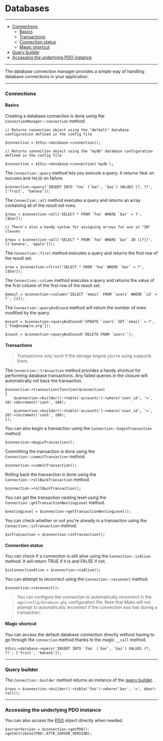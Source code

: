 # Databases

--------------------------------------------------------

* [Connections](#connections)
	- [Basics](#connections:basics)
	- [Transactions](#transactions)
	- [Connection status](#connection_status)
	- [Magic shortcut](#connections:magic_shortcut)
* [Query builder](#query_builder)
* [Accessing the underlying PDO instance](#accessing_the_underlying_pdo_instance)

--------------------------------------------------------

The database connection manager provides a simple way of handling database connections in your application.

--------------------------------------------------------

<a id="connections"></a>

### Connections

<a id="connections:basics"></a>

#### Basics

Creating a database connection is done using the ```ConnectionManager::connection``` method.

	// Returns connection object using the "default" database configuration defined in the config file

	$connection = $this->database->connection();

	// Returns connection object using the "mydb" database configuration defined in the config file

	$connection = $this->database->connection('mydb');

The ```Connection::query``` method lets you execute a query. It returns ```TRUE``` on success and ```FALSE``` on failure.

	$connection->query('INSERT INTO `foo` (`bar`, `baz`) VALUES (?, ?)', ['fruit', 'banana']);

The ```Connection::all``` method executes a query and returns an array containing all of the result set rows.

	$rows = $connection->all('SELECT * FROM `foo` WHERE `bar` = ?', [$bar]);

	// There's also a handy syntax for assigning arrays for use in "IN" clauses

	$rows = $connection->all('SELECT * FROM `foo` WHERE `bar` IN ([?])', [['banana', 'apple']]);

The ```Connection::first``` method executes a query and returns the first row of the result set.

	$row = $connection->first('SELECT * FROM `foo` WHERE `bar` = ?', [$bar]);

The ```Connection::column``` method executes a query and returns the value of the first column of the first row of the result set.

	$email = $connection->column('SELECT `email` FROM `users` WHERE `id` = ?', [1]);

The ```Connection::queryAndCound``` method will return the number of rows modified by the query.

	$count = $connection->queryAndCound('UPDATE `users` SET `email` = ?', ['foo@example.org']);

	$count = $connection->queryAndCound('DELETE FROM `users`');

<a id="transactions"></a>

#### Transactions

> Transactions only work if the storage engine you're using supports them.

The ```Connection::transaction``` method provides a handy shortcut for performing database transactions. Any failed queries in the closure will automatically roll back the transaction.

	$connection->transaction(function($connection)
	{
		$connection->builder()->table('accounts')->where('user_id', '=', 10)->decrement('cash', 100);

		$connection->builder()->table('accounts')->where('user_id', '=', 20)->increment('cash', 100);
	});

You can also begin a transaction using the ```Connection::beginTransaction``` method.

	$connection->beginTransaction();

Committing the transaction is done using the ```Connection::commitTransaction``` method.

	$connection->commitTransaction();

Rolling back the transaction is done using the ```Connection::rollBackTransaction``` method.

	$connection->rollBackTransaction();

You can get the transaction nesting level using the ```Connection::getTransactionNestingLevel``` method.

	$nestingLevel = $connection->getTransactionNestingLevel();

You can check whether or not you're already in a transaction using the ```Connection::inTransaction``` method.

	$inTransaction = $connection->inTransaction();

<a id="connection_status"></a>

#### Connection status

You can check if a connection is still alive using the ```Connection::isAlive``` method. It will return TRUE if it is and FALSE if not.

	$isConnectionAlive = $connection->isAlive();

You can attempt to reconnect using the ```Connection::reconnect``` method.

	$connection->reconnect();

> You can configure the connection to automatically reconnect in the ```app/config/database.php``` configuration file. Note that Mako will not attempt to automatically reconnect if the connection was lost during a transaction.

<a id="connections:magic_shortcut"></a>

#### Magic shortcut

You can access the default database connection directly without having to go through the ```connection``` method thanks to the magic ```__call``` method.

	$this->database->query('INSERT INTO `foo` (`bar`, `baz`) VALUES (?, ?)', ['fruit', 'banana']);

--------------------------------------------------------

<a id="query_builder"></a>

### Query builder

The ```Connection::builder``` method returns an instance of the [query builder](:base_url:/docs/:version:/databases:query-builder).

	$rows = $connection->builder()->table('foo')->where('bar', '=', $bar)->all();

--------------------------------------------------------

<a id="accessing_the_underlying_pdo_instance"></a>

### Accessing the underlying PDO instance

You can also access the [PDO](http://php.net/manual/en/book.pdo.php) object directly when needed.

	$serverVersion = $connection->getPDO()->getAttribute(PDO::ATTR_SERVER_VERSION);